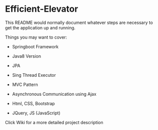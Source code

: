 # Efficient-Elevator
This README would normally document whatever steps are necessary to get the application up and running.

Things you may want to cover:

* Springboot Framework  

* Java8 Version  

* JPA

* Sing Thread Executor 

* MVC Pattern 

* Asynchronous Communication using Ajax 

* Html, CSS, Bootstrap

* JQuery, JS (JavaScript)  

Click Wiki for a more detailed project description
  
